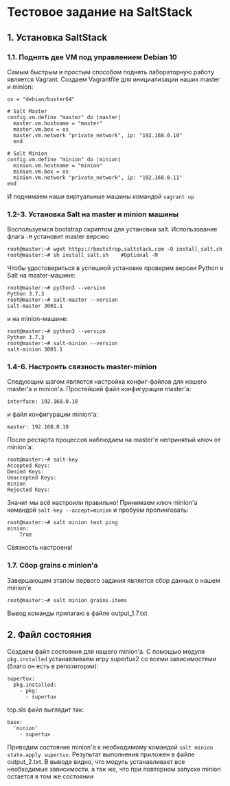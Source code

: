 # Тестовое задание на SaltStack
## 1. Установка SaltStack
### 1.1. Поднять две VM под управлением Debian 10
Самым быстрым и простым способом поднять лабораторную работу является Vagrant.
Создаем Vagrantfile для инициализации наших master и minion:

    os = "debian/buster64"
  
    # Salt Master
    config.vm.define "master" do |master|
      master.vm.hostname = "master"
      master.vm.box = os
      master.vm.network "private_network", ip: "192.168.0.10"
      end
      
    # Salt Minion
    config.vm.define "minion" do |minion|
      minion.vm.hostname = "minion"
      minion.vm.box = os
      minion.vm.network "private_network", ip: "192.168.0.11"
    end
И поднимаем наши виртуальные машины командой `vagrant up`

### 1.2-3. Установка Salt на master и minion машины
Воспользуемся bootstrap скриптом для установки salt. Использование флага `-M` установит master версию

    root@master:~# wget https://bootstrap.saltstack.com -O install_salt.sh
    root@master:~# sh install_salt.sh    #Optional -M
    
Чтобы удостовериться в успешной установке проверим версии Python и Salt на master-машине:

    root@master:~# python3 --version
    Python 3.7.3
    root@master:~# salt-master --version
    salt-master 3001.1
    
и на minion-машине:

    root@master:~# python3 --version
    Python 3.7.3
    root@master:~# salt-minion --version
    salt-minion 3001.1
    
### 1.4-6. Настроить связность master-minion

Следующим шагом является настройка конфиг-файлов для нашего master'a и minion'a. Простейший файл конфигурации master'a:

    interface: 192.168.0.10
    
и файл конфигурации minion'a:

    master: 192.168.0.10
    
После рестарта процессов наблюдаем на master'е непринятый ключ от minion'a:

    root@master:~# salt-key
    Accepted Keys:
    Denied Keys:
    Unaccepted Keys:
    minion
    Rejected Keys:
    
Значит мы всё настроили правильно! Принимаем ключ minion'a командой `salt-key --accept=minion` и пробуем пропинговать:

    root@master:~# salt minion test.ping
    minion:
        True
        
Связность настроена!

### 1.7. Сбор grains с minion'a

Завершающим этапом первого задания является сбор данных о нашем minion'e

    root@master:~# salt minion grains.items
    
Вывод команды прилагаю в файле output_1.7.txt

## 2. Файл состояния

Создаем файл состояния для нашего minion'а. С помощью модуля `pkg.installed` устанавливаем игру supertux2 со всеми зависимостями (благо он есть в репозитории):

    supertux:
      pkg.installed:
        - pkg:
          - supertux

top.sls файл выглядит так:

    base:
      'minion'
        - supertux
      
Приводим состояние minion'а к необходимому командой `salt minion state.apply supertux`. Результат выполнения приложен в файле output_2.txt. В выводе видно, что модуль устанавливает все необходимые зависимости, а так же, что при повторном запуске minion остается в том же состоянии
